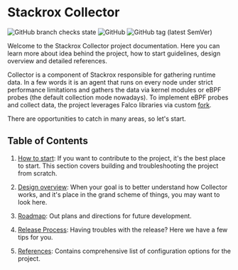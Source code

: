 # Stackrox Collector

![GitHub branch checks state](https://img.shields.io/github/checks-status/stackrox/collector/master?style=for-the-badge)
![GitHub](https://img.shields.io/github/license/stackrox/collector?style=for-the-badge)
![GitHub tag (latest SemVer)](https://img.shields.io/github/v/tag/stackrox/collector?sort=semver&style=for-the-badge)

Welcome to the Stackrox Collector project documentation. Here you can learn
more about idea behind the project, how to start guidelines, design overview
and detailed references.

Collector is a component of Stackrox responsible for gathering runtime data. In
a few words it is an agent that runs on every node under strict performance
limitations and gathers the data via kernel modules or eBPF probes (the default
collection mode nowadays). To implement eBPF probes and collect data, the
project leverages Falco libraries via custom
[fork](https://github.com/stackrox/falcosecurity-libs).

There are opportunities to catch in many areas, so let's start.

## Table of Contents

1. [How to start](docs/how-to-start.md): If you want to contribute to the
   project, it's the best place to start. This section covers building and
   troubleshooting the project from scratch.

2. [Design overview](docs/design-overview.md): When your goal is to better
   understand how Collector works, and it's place in the grand scheme of
   things, you may want to look here.

3. [Roadmap](docs/roadmap.md): Out plans and directions for future development.

3. [Release Process](docs/release.md): Having troubles with the release? Here
   we have a few tips for you.

4. [References](docs/references.md): Contains comprehensive list of
   configuration options for the project.
